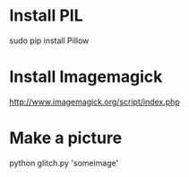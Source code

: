 # Install PIL
sudo pip install Pillow

# Install Imagemagick
http://www.imagemagick.org/script/index.php

# Make a picture
python glitch.py 'someimage'

